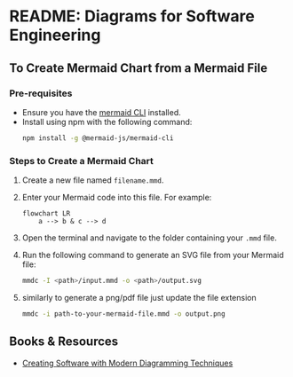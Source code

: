 # README: Diagrams for Software Engineering

## To Create Mermaid Chart from a Mermaid File

### Pre-requisites

- Ensure you have the [mermaid CLI](https://github.com/mermaid-js/mermaid-cli) installed.
- Install using npm with the following command:
  ```sh
  npm install -g @mermaid-js/mermaid-cli
  ```

### Steps to Create a Mermaid Chart

1. Create a new file named `filename.mmd`.
2. Enter your Mermaid code into this file. For example:

   ```
   flowchart LR
       a --> b & c --> d
   ```

3. Open the terminal and navigate to the folder containing your `.mmd` file.
4. Run the following command to generate an SVG file from your Mermaid file:
   ```sh
   mmdc -I <path>/input.mmd -o <path>/output.svg
   ```
5. similarly to generate a png/pdf file just update the file extension
   ```sh
   mmdc -i path-to-your-mermaid-file.mmd -o output.png
   ```

## Books & Resources

- [Creating Software with Modern Diagramming Techniques](https://learning.oreilly.com/library/view/creating-software-with/9798888650219/)

